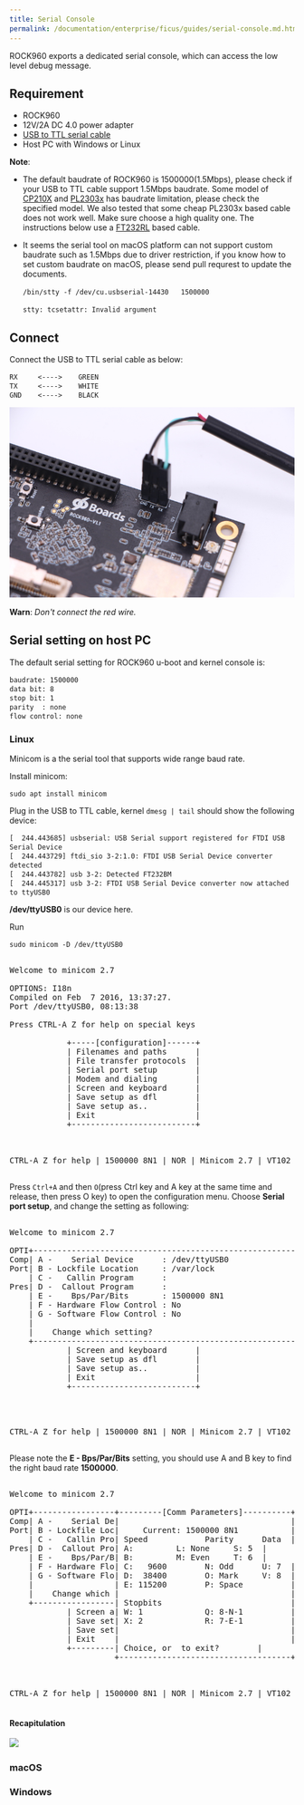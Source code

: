 ```yaml
---
title: Serial Console
permalink: /documentation/enterprise/ficus/guides/serial-console.md.html
---
```


ROCK960 exports a dedicated serial console, which can access the low level debug message.

## Requirement

 * ROCK960
 * 12V/2A DC 4.0 power adapter
 * [USB to TTL serial cable](https://store.vamrs.com/products/usb-to-ttl-cable)
 * Host PC with Windows or Linux


**Note**:

* The default baudrate of ROCK960 is 1500000(1.5Mbps), please check if your USB to TTL cable support 1.5Mbps baudrate. Some model of [CP210X](https://www.silabs.com/products/interface/usb-bridges) and [PL2303x](http://www.prolific.com.tw/US/ShowProduct.aspx?pcid=41) has baudrate limitation, please check the specified model. We also tested that some cheap PL2303x based cable does not work well. Make sure choose a high quality one. The instructions below use a [FT232RL](http://www.ftdichip.com/Products/ICs/FT232R.htm) based cable.

* It seems the serial tool on macOS platform can not support custom baudrate such as 1.5Mbps due to driver restriction, if you know how to set custom baudrate on macOS, please send pull requrest to update the documents.

    `/bin/stty -f /dev/cu.usbserial-14430   1500000`

    `stty: tcsetattr: Invalid argument`



## Connect

Connect the USB to TTL serial cable as below:

    RX     <---->    GREEN
    TX     <---->    WHITE
    GND    <---->    BLACK

<img src="../additional-docs/images/images-guides/serial-connection.jpg" data-canonical-src="" width="600" />

**Warn**:
*Don't connect the red wire.*

## Serial setting on host PC

The default serial setting for ROCK960 u-boot and kernel console is:

    baudrate: 1500000
    data bit: 8
    stop bit: 1
    parity  : none
    flow control: none

### Linux

Minicom is a the serial tool that supports wide range baud rate.

Install minicom:

    sudo apt install minicom

Plug in the USB to TTL cable, kernel `dmesg | tail` should show the following device:

	[  244.443685] usbserial: USB Serial support registered for FTDI USB Serial Device
    [  244.443729] ftdi_sio 3-2:1.0: FTDI USB Serial Device converter detected
    [  244.443782] usb 3-2: Detected FT232BM
    [  244.445317] usb 3-2: FTDI USB Serial Device converter now attached to ttyUSB0


**/dev/ttyUSB0** is our device here.

Run

    sudo minicom -D /dev/ttyUSB0

<pre>

Welcome to minicom 2.7

OPTIONS: I18n
Compiled on Feb  7 2016, 13:37:27.
Port /dev/ttyUSB0, 08:13:38

Press CTRL-A Z for help on special keys

            +-----[configuration]------+
            | Filenames and paths      |
            | File transfer protocols  |
            | Serial port setup        |
            | Modem and dialing        |
            | Screen and keyboard      |
            | Save setup as dfl        |
            | Save setup as..          |
            | Exit                     |
            +--------------------------+



CTRL-A Z for help | 1500000 8N1 | NOR | Minicom 2.7 | VT102 | Offline | ttyUSB0

</pre>

Press `Ctrl+A` and then `O`(press Ctrl key and A key at the same time and release, then press O key) to open the configuration menu. Choose **Serial port setup**, and change the setting as following:

<pre>

Welcome to minicom 2.7

OPTI+-----------------------------------------------------------------------+
Comp| A -    Serial Device      : /dev/ttyUSB0                              |
Port| B - Lockfile Location     : /var/lock                                 |
    | C -   Callin Program      :                                           |
Pres| D -  Callout Program      :                                           |
    | E -    Bps/Par/Bits       : 1500000 8N1                               |
    | F - Hardware Flow Control : No                                        |
    | G - Software Flow Control : No                                        |
    |                                                                       |
    |    Change which setting?                                              |
    +-----------------------------------------------------------------------+
            | Screen and keyboard      |
            | Save setup as dfl        |
            | Save setup as..          |
            | Exit                     |
            +--------------------------+




CTRL-A Z for help | 1500000 8N1 | NOR | Minicom 2.7 | VT102 | Offline | ttyUSB0

</pre>

Please note the **E - Bps/Par/Bits** setting, you should use A and B key to find the right baud rate **1500000**.


<pre>

Welcome to minicom 2.7

OPTI+-----------------+---------[Comm Parameters]----------+----------------+
Comp| A -    Serial De|                                    |                |
Port| B - Lockfile Loc|     Current: 1500000 8N1           |                |
    | C -   Callin Pro| Speed            Parity      Data  |                |
Pres| D -  Callout Pro| A: <next>        L: None     S: 5  |                |
    | E -    Bps/Par/B| B: <prev>        M: Even     T: 6  |                |
    | F - Hardware Flo| C:   9600        N: Odd      U: 7  |                |
    | G - Software Flo| D:  38400        O: Mark     V: 8  |                |
    |                 | E: 115200        P: Space          |                |
    |    Change which |                                    |                |
    +-----------------| Stopbits                           |----------------+
            | Screen a| W: 1             Q: 8-N-1          |
            | Save set| X: 2             R: 7-E-1          |
            | Save set|                                    |
            | Exit    |                                    |
            +---------| Choice, or <Enter> to exit?        |
                      +------------------------------------+



CTRL-A Z for help | 1500000 8N1 | NOR | Minicom 2.7 | VT102 | Offline | ttyUSB0

</pre>

#### Recapitulation

<a href="https://asciinema.org/a/164637" target="_blank"><img src="https://asciinema.org/a/164637.png" /></a>
<script src="https://asciinema.org/a/164637.js" id="asciicast-164637" async></script>

### macOS



### Windows
